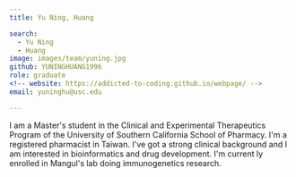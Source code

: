 ```yaml
---
title: Yu Ning, Huang

search:
  - Yu Ning
  - Huang
image: images/team/yuning.jpg
github: YUNINGHUANG1996
role: graduate
<!-- website: https://addicted-to-coding.github.io/webpage/ -->
email: yuninghu@usc.edu

---
```


I am a Master's student in the Clinical and Experimental Therapeutics Program of the University of Southern California School of Pharmacy. I'm a registered pharmacist in Taiwan. I've got a strong clinical background and I am interested in bioinformatics and drug development. I'm current
ly enrolled in Mangul's lab doing immunogenetics research. 